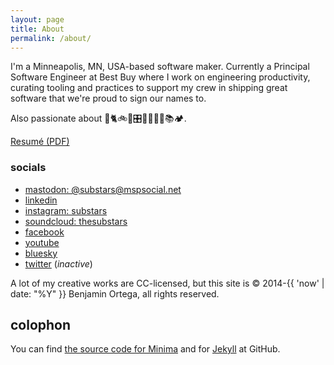 ```yaml
---
layout: page
title: About
permalink: /about/
---
```


I'm a Minneapolis, MN, USA-based software maker. Currently a Principal Software Engineer at Best Buy where I work on engineering productivity, curating tooling and practices to support my crew in shipping great software that we're proud to sign our names to.

Also passionate about 🐰🐈🚲🤖🎛️👨‍👧🎵🥁📚🏕️.

[Resumé (PDF)](/assets/ortega_resume_2024.pdf)

### socials

* [mastodon: @substars@mspsocial.net](https://mspsocial.net/web/@substars)
* [linkedin](https://www.linkedin.com/in/benortega/)
* [instagram: substars](https://www.instagram.com/substars/)
* [soundcloud: thesubstars](https://soundcloud.com/thesubstars)
* [facebook](https://www.facebook.com/ben.ortega) 
* [youtube](https://www.youtube.com/@substars)
* [bluesky](https://bsky.app/profile/substars.bsky.social)
* [twitter](https://tweets.thesubstars.com) (_inactive_)

A lot of my creative works are CC-licensed, but this site is © 2014-{{ 'now' | date: "%Y" }} Benjamin Ortega, all rights reserved.

## colophon 

You can find [the source code for Minima](https://github.com/jekyll/minima) and for [Jekyll](https://github.com/jekyll/jekyll) at GitHub.